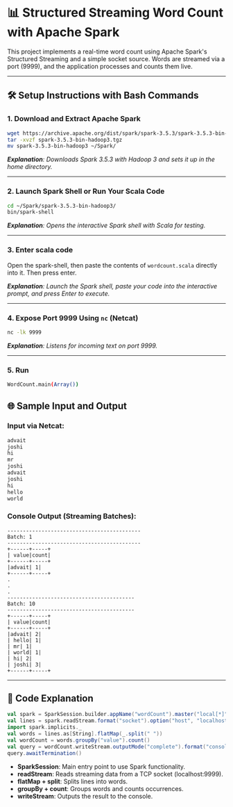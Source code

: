 # 📊 Structured Streaming Word Count with Apache Spark

This project implements a real-time word count using Apache Spark's Structured Streaming and a simple socket source. Words are streamed via a port (9999), and the application processes and counts them live.

---

## 🛠️ Setup Instructions with Bash Commands

### 1. Download and Extract Apache Spark
```bash
wget https://archive.apache.org/dist/spark/spark-3.5.3/spark-3.5.3-bin-hadoop3.tgz
tar -xvzf spark-3.5.3-bin-hadoop3.tgz
mv spark-3.5.3-bin-hadoop3 ~/Spark/
```
_**Explanation**: Downloads Spark 3.5.3 with Hadoop 3 and sets it up in the home directory._

---

### 2. Launch Spark Shell or Run Your Scala Code
```bash
cd ~/Spark/spark-3.5.3-bin-hadoop3/
bin/spark-shell
```
_**Explanation**: Opens the interactive Spark shell with Scala for testing._

---

### 3. Enter scala code

Open the spark-shell, then paste the contents of `wordcount.scala` directly into it. Then press enter.

_**Explanation**: Launch the Spark shell, paste your code into the interactive prompt, and press Enter to execute._

---


### 4. Expose Port 9999 Using `nc` (Netcat)
```bash
nc -lk 9999
```
_**Explanation**: Listens for incoming text on port 9999._

---

### 5. Run
```bash
WordCount.main(Array())
```



## 🌐 Sample Input and Output

### Input via Netcat:
```bash
advait
joshi
hi
mr
joshi
advait
joshi
hi
hello
world
```

### Console Output (Streaming Batches):
```
-------------------------------------------
Batch: 1
-------------------------------------------
+------+-----+
| value|count|
+------+-----+
|advait| 1|
+------+-----+
.
.
.
-----------------------------------------
Batch: 10
-----------------------------------------
+------+-----+
| value|count|
+------+-----+
|advait| 2|
| hello| 1|
| mr| 1|
| world| 1|
| hi| 2|
| joshi| 3|
+------+-----+
```

---
## 📜 Code Explanation

```scala
val spark = SparkSession.builder.appName("wordCount").master("local[*]").getOrCreate()
val lines = spark.readStream.format("socket").option("host", "localhost").option("port", 9999).load()
import spark.implicits._
val words = lines.as[String].flatMap(_.split(" "))
val wordCount = words.groupBy("value").count()
val query = wordCount.writeStream.outputMode("complete").format("console").start()
query.awaitTermination()
```

- **SparkSession**: Main entry point to use Spark functionality.
- **readStream**: Reads streaming data from a TCP socket (localhost:9999).
- **flatMap + split**: Splits lines into words.
- **groupBy + count**: Groups words and counts occurrences.
- **writeStream**: Outputs the result to the console.
